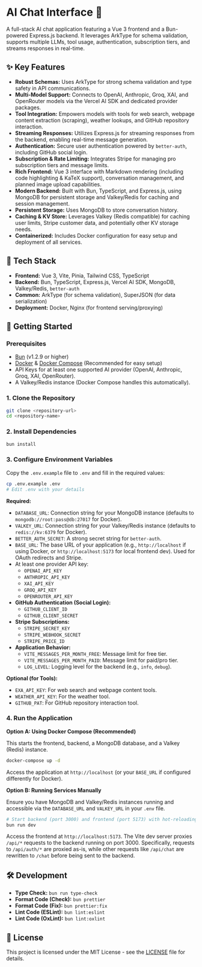 # AI Chat Interface 💬

A full-stack AI chat application featuring a Vue 3 frontend and a Bun-powered Express.js backend. It leverages ArkType for schema validation, supports multiple LLMs, tool usage, authentication, subscription tiers, and streams responses in real-time.

## ✨ Key Features

- **Robust Schemas:** Uses ArkType for strong schema validation and type safety in API communications.
- **Multi-Model Support:** Connects to OpenAI, Anthropic, Groq, XAI, and OpenRouter models via the Vercel AI SDK and dedicated provider packages.
- **Tool Integration:** Empowers models with tools for web search, webpage content extraction (scraping), weather lookups, and GitHub repository interaction.
- **Streaming Responses:** Utilizes Express.js for streaming responses from the backend, enabling real-time message generation.
- **Authentication:** Secure user authentication powered by `better-auth`, including GitHub social login.
- **Subscription & Rate Limiting:** Integrates Stripe for managing pro subscription tiers and message limits.
- **Rich Frontend:** Vue 3 interface with Markdown rendering (including code highlighting & KaTeX support), conversation management, and planned image upload capabilities.
- **Modern Backend:** Built with Bun, TypeScript, and Express.js, using MongoDB for persistent storage and Valkey/Redis for caching and session management.
- **Persistent Storage:** Uses MongoDB to store conversation history.
- **Caching & KV Store:** Leverages Valkey (Redis compatible) for caching user limits, Stripe customer data, and potentially other KV storage needs.
- **Containerized:** Includes Docker configuration for easy setup and deployment of all services.

## 🚀 Tech Stack

- **Frontend:** Vue 3, Vite, Pinia, Tailwind CSS, TypeScript
- **Backend:** Bun, TypeScript, Express.js, Vercel AI SDK, MongoDB, Valkey/Redis, `better-auth`
- **Common:** ArkType (for schema validation), SuperJSON (for data serialization)
- **Deployment:** Docker, Nginx (for frontend serving/proxying)

## 🏁 Getting Started

### Prerequisites

- [Bun](https://bun.sh/) (v1.2.9 or higher)
- [Docker](https://www.docker.com/) & [Docker Compose](https://docs.docker.com/compose/) (Recommended for easy setup)
- API Keys for at least one supported AI provider (OpenAI, Anthropic, Groq, XAI, OpenRouter).
- A Valkey/Redis instance (Docker Compose handles this automatically).

### 1. Clone the Repository

```bash
git clone <repository-url>
cd <repository-name>
```

### 2. Install Dependencies

```bash
bun install
```

### 3. Configure Environment Variables

Copy the `.env.example` file to `.env` and fill in the required values:

```bash
cp .env.example .env
# Edit .env with your details
```

**Required:**

- `DATABASE_URL`: Connection string for your MongoDB instance (defaults to `mongodb://root:pass@db:27017` for Docker).
- `VALKEY_URL`: Connection string for your Valkey/Redis instance (defaults to `redis://kv:6379` for Docker).
- `BETTER_AUTH_SECRET`: A strong secret string for `better-auth`.
- `BASE_URL`: The base URL of your application (e.g., `http://localhost` if using Docker, or `http://localhost:5173` for local frontend dev). Used for OAuth redirects and Stripe.
- At least one provider API key:
  - `OPENAI_API_KEY`
  - `ANTHROPIC_API_KEY`
  - `XAI_API_KEY`
  - `GROQ_API_KEY`
  - `OPENROUTER_API_KEY`
- **GitHub Authentication (Social Login):**
  - `GITHUB_CLIENT_ID`
  - `GITHUB_CLIENT_SECRET`
- **Stripe Subscriptions:**
  - `STRIPE_SECRET_KEY`
  - `STRIPE_WEBHOOK_SECRET`
  - `STRIPE_PRICE_ID`
- **Application Behavior:**
  - `VITE_MESSAGES_PER_MONTH_FREE`: Message limit for free tier.
  - `VITE_MESSAGES_PER_MONTH_PAID`: Message limit for paid/pro tier.
  - `LOG_LEVEL`: Logging level for the backend (e.g., `info`, `debug`).

**Optional (for Tools):**

- `EXA_API_KEY`: For web search and webpage content tools.
- `WEATHER_API_KEY`: For the weather tool.
- `GITHUB_PAT`: For GitHub repository interaction tool.

### 4. Run the Application

**Option A: Using Docker Compose (Recommended)**

This starts the frontend, backend, a MongoDB database, and a Valkey (Redis) instance.

```bash
docker-compose up -d
```

Access the application at `http://localhost` (or your `BASE_URL` if configured differently for Docker).

**Option B: Running Services Manually**

Ensure you have MongoDB and Valkey/Redis instances running and accessible via the `DATABASE_URL` and `VALKEY_URL` in your `.env` file.

```bash
# Start backend (port 3000) and frontend (port 5173) with hot-reloading
bun run dev
```

Access the frontend at `http://localhost:5173`. The Vite dev server proxies `/api/*` requests to the backend running on port 3000.
Specifically, requests to `/api/auth/*` are proxied as-is, while other requests like `/api/chat` are rewritten to `/chat` before being sent to the backend.

## 🛠️ Development

- **Type Check:** `bun run type-check`
- **Format Code (Check):** `bun prettier`
- **Format Code (Fix):** `bun prettier:fix`
- **Lint Code (ESLint):** `bun lint:eslint`
- **Lint Code (OxLint):** `bun lint:oxlint`

## 📄 License

This project is licensed under the MIT License - see the [LICENSE](LICENSE) file for details.
